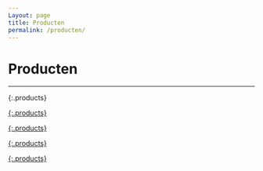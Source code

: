 ```yaml
---
Layout: page
title: Producten
permalink: /producten/
---
```


# Producten

***

{:.products}
<a class="col" href="https://www.kem-europe.eu/" target="_blank" style="background-image: url('{{ site.baseurl }}/assets/images/products/baier.png')">
<a class="col" href="https://www.bosch-professional.com/nl/nl" target="_blank" style="background-image: url('{{ site.baseurl }}/assets/images/products/Bosch_4C_S.png')">
<a class="col" href="http://www.brown.be/Default.aspx" target="_blank" style="background-image: url('{{ site.baseurl }}/assets/images/products/BROWN_logo-1.png')">

{:.products}
<a class="col" href="https://www.carat-tools.nl/" target="_blank" style="background-image: url('{{  site.baseurl }}/assets/images/products/Carat Nederland.png')">
<a class="col" href="http://www.contimac.be/nl/home" target="_blank" style="background-image: url('{{ site.baseurl }}/assets/images/products/Contimac-CMYK.jpg')">
<a class="col" href="https://www.fein.com/nl_nl" target="_blank" style="background-image: url('{{ site.baseurl }}/assets/images/products/FEIN Logo.png')">

{:.products}
<a class="col" href="https://www.degreef-ochten.nl" target="_blank" style="background-image: url('{{ site.baseurl }}/assets/images/products/Greef-logo.jpg')">
<a class="col" href="https://www.hekatech.nl/" target="_blank" style="background-image: url('{{ site.baseurl }}/assets/images/products/hekatech4.png')">  
<a class="col" href="https://www.hitachi-powertools.nl" target="_blank" style="background-image: url('{{ site.baseurl }}/assets/images/products/logo Hitachi.jpg')">

{:.products} 
<a class="col" href="https://www.kem-europe.eu/" target="_blank" style="background-image: url('{{ site.baseurl }}/assets/images/products/KEM logo.png')">
<a class="col" href="https://www.keyangpowertools.nl/" target="_blank" style="background-image: url('{{ site.baseurl }}/assets/images/products/Keyang Logo.jpg')">
<a class="col" href="https://www.degreef-ochten.nl" target="_blank" style="background-image: url('{{ site.baseurl }}/assets/images/products/Maxall logo.jpg')">

{:.products}
<a class="col" href="http://www.perfectpro.nl/" target="_blank" style="background-image: url('{{ site.baseurl }}/assets/images/products/Logo Perfectpro.png')">
<a class="col" href="http://www.dewalt.nl/" target="_blank" style="background-image: url('{{ site.baseurl }}/assets/images/products/Stanley Black-and-Decker.png')">
<a class="col" href="http://equibv.nl/" target="_blank" style="background-image: url('{{ site.baseurl }}/assets/images/products/Starmix_Logo.jpg')">